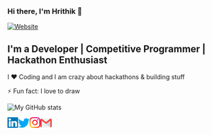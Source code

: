 ### Hi there, I'm Hrithik 👋

[![Website](https://img.shields.io/website?label=resume&style=for-the-badge&url=https://hrithik86.github.io/)](https://hrithik86.github.io/)

## I'm a Developer | Competitive Programmer | Hackathon Enthusiast
I ❤ Coding and I am crazy about hackathons & building stuff

⚡ Fun fact: I love to draw

![My GitHub stats](https://github-readme-stats.vercel.app/api?username=hrithik86&show_icons=true&hide_border=true)

<a href="https://www.linkedin.com/in/hrithik-malik-071b45170/">
  <img
    align="left"
    alt="Hrithik Malik | Linkedin"
    width="24px"
    src="./public/Linkedin.svg"
  />
</a>

<a href="https://twitter.com/hrithikmalik2">
  <img
    align="left"
    alt="Hrithik Malik | Twitter"
    width="26px"
    src="./public/Twitter.svg"
  />
</a>

<a href="https://www.instagram.com/hrithik_malik/">
  <img
    align="left"
    alt="Hrithik Malik | Instagram"
    width="24px"
    src="./public/Instagram.svg"
  />
</a>

<a href="mailto:hrithikmalik86@gmail.com">
  <img
    align="left"
    alt="Hrithik Malik | Gmail"
    width="26px"
    src="./public/Gmail.svg"
  />
</a>

<!--
**hrithik86/hrithik86** is a ✨ _special_ ✨ repository because its `README.md` (this file) appears on your GitHub profile.

Here are some ideas to get you started:

- 🔭 I’m currently working on ...
- 🌱 I’m currently learning ...
- 👯 I’m looking to collaborate on ...
- 🤔 I’m looking for help with ...
- 💬 Ask me about ...
- 📫 How to reach me: ...
- 😄 Pronouns: ...
- ⚡ Fun fact: ...
-->
